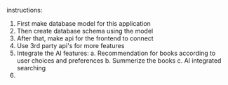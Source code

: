 instructions:

1. First make database model for this application
2. Then create database schema using the model
3. After that, make api for the frontend to connect
4. Use 3rd party api's for more features
5. Integrate the AI features:
  a. Recommendation for books according to user choices and preferences
  b. Summerize the books
  c. AI integrated searching
6.